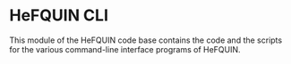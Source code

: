 # HeFQUIN CLI
This module of the HeFQUIN code base contains the code and the scripts for the various command-line interface programs of HeFQUIN.
